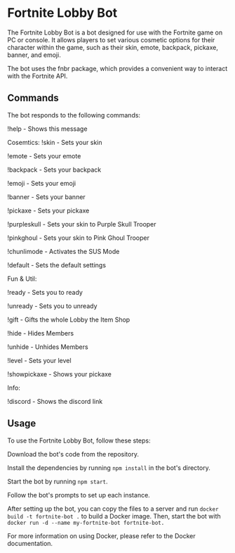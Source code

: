 # Fortnite Lobby Bot
The Fortnite Lobby Bot is a bot designed for use with the Fortnite game on PC or console. It allows players to set various cosmetic options for their character within the game, such as their skin, emote, backpack, pickaxe, banner, and emoji.

The bot uses the fnbr package, which provides a convenient way to interact with the Fortnite API.

## Commands
The bot responds to the following commands:

!help - Shows this message

Cosemtics:
!skin <skin> - Sets your skin

!emote <emote> - Sets your emote

!backpack <backpack> - Sets your backpack

!emoji <emoji> - Sets your emoji

!banner <banner> - Sets your banner

!pickaxe <pickaxe> - Sets your pickaxe

!purpleskull - Sets your skin to Purple Skull Trooper

!pinkghoul - Sets your skin to Pink Ghoul Trooper

!chunlimode - Activates the SUS Mode

!default - Sets the default settings

Fun & Util:

!ready - Sets you to ready

!unready - Sets you to unready

!gift - Gifts the whole Lobby the Item Shop

!hide - Hides Members

!unhide - Unhides Members

!level <level> - Sets your level

!showpickaxe - Shows your pickaxe

Info:

!discord - Shows the discord link

## Usage
To use the Fortnite Lobby Bot, follow these steps:

Download the bot's code from the repository.

Install the dependencies by running ``npm install`` in the bot's directory.

Start the bot by running ``npm start``.

Follow the bot's prompts to set up each instance.

After setting up the bot, you can copy the files to a server and run ``docker build -t fortnite-bot .`` to build a Docker image. Then, start the bot with ``docker run -d --name my-fortnite-bot fortnite-bot.``

For more information on using Docker, please refer to the Docker documentation.
